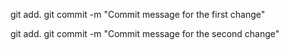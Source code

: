 git add.
git commit -m "Commit message for the first change"  

git add.
git commit -m "Commit message for the second change" 

